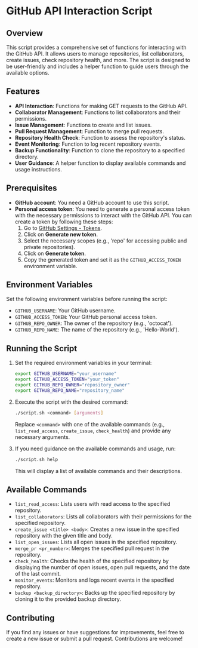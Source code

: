 # GitHub API Interaction Script

## Overview

This script provides a comprehensive set of functions for interacting with the GitHub API. It allows users to manage repositories, list collaborators, create issues, check repository health, and more. The script is designed to be user-friendly and includes a helper function to guide users through the available options.

## Features

- **API Interaction**: Functions for making GET requests to the GitHub API.
- **Collaborator Management**: Functions to list collaborators and their permissions.
- **Issue Management**: Functions to create and list issues.
- **Pull Request Management**: Function to merge pull requests.
- **Repository Health Check**: Function to assess the repository's status.
- **Event Monitoring**: Function to log recent repository events.
- **Backup Functionality**: Function to clone the repository to a specified directory.
- **User Guidance**: A helper function to display available commands and usage instructions.

## Prerequisites

- **GitHub account**: You need a GitHub account to use this script.
- **Personal access token**: You need to generate a personal access token with the necessary permissions to interact with the GitHub API. You can create a token by following these steps:
  1. Go to [GitHub Settings - Tokens](https://github.com/settings/tokens).
  2. Click on **Generate new token**.
  3. Select the necessary scopes (e.g., 'repo' for accessing public and private repositories).
  4. Click on **Generate token**.
  5. Copy the generated token and set it as the `GITHUB_ACCESS_TOKEN` environment variable.

## Environment Variables

Set the following environment variables before running the script:

- `GITHUB_USERNAME`: Your GitHub username.
- `GITHUB_ACCESS_TOKEN`: Your GitHub personal access token.
- `GITHUB_REPO_OWNER`: The owner of the repository (e.g., 'octocat').
- `GITHUB_REPO_NAME`: The name of the repository (e.g., 'Hello-World').

## Running the Script

1. Set the required environment variables in your terminal:

   ```bash
   export GITHUB_USERNAME="your_username"
   export GITHUB_ACCESS_TOKEN="your_token"
   export GITHUB_REPO_OWNER="repository_owner"
   export GITHUB_REPO_NAME="repository_name"
   ```

2. Execute the script with the desired command:

   ```bash
   ./script.sh <command> [arguments]
   ```

   Replace `<command>` with one of the available commands (e.g., `list_read_access`, `create_issue`, `check_health`) and provide any necessary arguments.

3. If you need guidance on the available commands and usage, run:

   ```bash
   ./script.sh help
   ```

   This will display a list of available commands and their descriptions.

## Available Commands

- `list_read_access`: Lists users with read access to the specified repository.
- `list_collaborators`: Lists all collaborators with their permissions for the specified repository.
- `create_issue <title> <body>`: Creates a new issue in the specified repository with the given title and body.
- `list_open_issues`: Lists all open issues in the specified repository.
- `merge_pr <pr_number>`: Merges the specified pull request in the repository.
- `check_health`: Checks the health of the specified repository by displaying the number of open issues, open pull requests, and the date of the last commit.
- `monitor_events`: Monitors and logs recent events in the specified repository.
- `backup <backup_directory>`: Backs up the specified repository by cloning it to the provided backup directory.

## Contributing

If you find any issues or have suggestions for improvements, feel free to create a new issue or submit a pull request. Contributions are welcome!